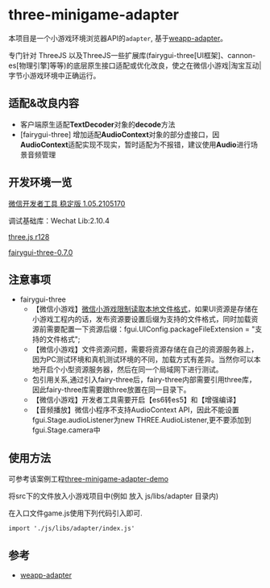 # three-minigame-adapter

本项目是一个小游戏环境浏览器API的`adapter`, 基于[weapp-adapter](https://github.com/finscn/weapp-adapter)。

专门针对 ThreeJS 以及ThreeJS一些扩展库(fairygui-three[UI框架]、cannon-es[物理引擎]等等)的底层原生接口适配或优化改良，使之在微信小游戏|淘宝互动|字节小游戏环境中正确运行。



## 适配&改良内容
- 客户端原生适配**TextDecoder**对象的**decode**方法
- [fairygui-three] 增加适配**AudioContext**对象的部分虚接口，因**AudioContext**适配实现不现实，暂时适配为不报错，建议使用**Audio**进行场景音频管理

## 开发环境一览

[微信开发者工具 稳定版 1.05.2105170](https://developers.weixin.qq.com/miniprogram/dev/devtools/stable.html)

调试基础库：Wechat Lib:2.10.4

[three.js r128](https://github.com/mrdoob/three.js/releases)

[fairygui-three-0.7.0](https://www.npmjs.com/package/fairygui-three)



## 注意事项
- fairygui-three
  - 【微信小游戏】[微信小游戏限制读取本地文件格式](https://developers.weixin.qq.com/minigame/dev/guide/framework/code-package.html)，如果UI资源是存储在小游戏工程内的话，发布资源要设置后缀为支持的文件格式，同时加载资源前需要配置一下资源后缀：fgui.UIConfig.packageFileExtension = "支持的文件格式";
  - 【微信小游戏】文件资源问题，需要将资源存储在自己的资源服务器上，因为PC测试环境和真机测试环境的不同，加载方式有差异。当然你可以本地开启个小型资源服务器，然后在同一个局域网下进行测试。
  - 包引用关系,通过引入fairy-three后，fairy-three内部需要引用three库，因此fairy-three库需要跟three放置在同一目录下。
  - 【微信小游戏】开发者工具需要开启【es6转es5】和【增强编译】
  - 【音频播放】微信小程序不支持AudioContext API，因此不能设置fgui.Stage.audioListener为new THREE.AudioListener,更不要添加到fgui.Stage.camera中

## 使用方法
可参考该案例工程[three-minigame-adapter-demo](https://github.com/krapnikkk/three-minigame-adapter-demo)

将src下的文件放入小游戏项目中(例如 放入 js/libs/adapter 目录内)

在入口文件game.js使用下列代码引入即可.
```
import './js/libs/adapter/index.js'
```


## 参考
- [weapp-adapter](https://github.com/finscn/weapp-adapter)
